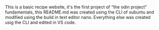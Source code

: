 This is a basic recipe website, it's the first project of "the odin project" fundamentals, this README.md was created using the CLI of xubuntu and modified using the build in text editor nano. Everything else was created usig the CLI and edited in VS code.
